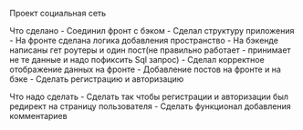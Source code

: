 Проект социальная сеть 

Что сделано
    - Соединил фронт с бэком
    - Сделал структуру приложения
    - На фронте сделана логика добавления пространство
    - На бэкенде написаны гет роутеры и один пост(не правильно работает - принимает не те данные и надо пофиксить Sql запрос)
    - Сделал корректное отображение данных на фронте
    - Добавление постов на фронте и на бэке
     - Сделать регистрацию и авторизацию
     
Что надо сделать
    - Сделать так чтобы регистрации и авторизации был редирект на страницу пользователя
    - Сделать функционал добавления комментариев

